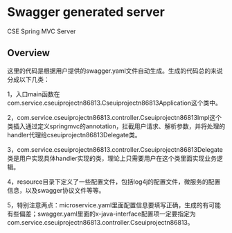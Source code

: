 # Swagger generated server

CSE Spring MVC Server


## Overview
这里的代码是根据用户提供的swagger.yaml文件自动生成。生成的代码总的来说分成以下几类：

1，入口main函数在com.service.cseuiprojectn86813.Cseuiprojectn86813Application这个类中。

2，com.service.cseuiprojectn86813.controller.Cseuiprojectn86813Impl这个类插入通过定义springmvc的annotation，拦截用户请求、解析参数，并将处理的handler代理给cseuiprojectn86813Delegate类。

3，com.service.cseuiprojectn86813.controller.Cseuiprojectn86813Delegate类是用户实现具体handler实现的类，理论上只需要用户在这个类里面实现业务逻辑。


4，resource目录下定义了一些配置文件，包括log4j的配置文件，微服务的配置信息，以及swagger协议文件等等。

5，特别注意两点：microservice.yaml里面配置信息要填写正确，生成的有可能有些偏差；swagger.yaml里面的x-java-interface配置项一定要指定为com.service.cseuiprojectn86813.controller.Cseuiprojectn86813。
